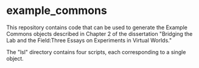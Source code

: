 # example_commons

This repository contains code that can be used to generate the Example Commons objects described in Chapter 2 of the dissertation "Bridging the Lab and the Field:Three Essays on Experiments in Virtual Worlds."

The "lsl" directory contains four scripts, each corresponding to a single object.
